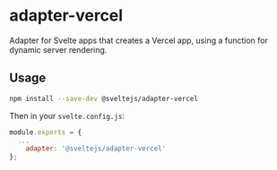 # adapter-vercel

Adapter for Svelte apps that creates a Vercel app, using a function for dynamic server rendering.

## Usage

```sh
npm install --save-dev @sveltejs/adapter-vercel
```

Then in your `svelte.config.js`:

```js
module.exports = {
  ...
	adapter: '@sveltejs/adapter-vercel'
};
```
